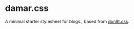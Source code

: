# damar.css

A minimal starter stylesheet for blogs., based from [don8t.css](https://github.com/khalby786/don8t).

